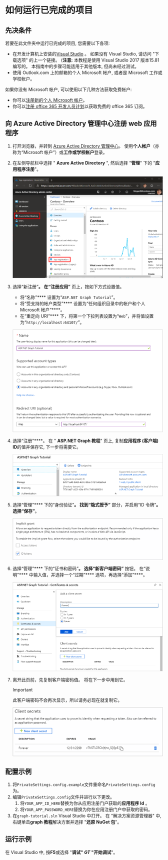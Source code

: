 # <a name="how-to-run-the-completed-project"></a>如何运行已完成的项目

## <a name="prerequisites"></a>先决条件

若要在此文件夹中运行已完成的项目, 您需要以下各项:

- 在开发计算机上安装的[Visual Studio](https://visualstudio.microsoft.com/vs/) 。 如果没有 Visual Studio, 请访问 "下载选项" 的上一个链接。 (**注意:** 本教程是使用 Visual Studio 2017 版本15.81 编写的。 本指南中的步骤可能适用于其他版本, 但尚未经过测试。
- 使用 Outlook.com 上的邮箱的个人 Microsoft 帐户, 或者是 Microsoft 工作或学校帐户。

如果你没有 Microsoft 帐户, 可以使用以下几种方法获取免费帐户:

- 你可以[注册新的个人 Microsoft 帐户](https://signup.live.com/signup?wa=wsignin1.0&rpsnv=12&ct=1454618383&rver=6.4.6456.0&wp=MBI_SSL_SHARED&wreply=https://mail.live.com/default.aspx&id=64855&cbcxt=mai&bk=1454618383&uiflavor=web&uaid=b213a65b4fdc484382b6622b3ecaa547&mkt=E-US&lc=1033&lic=1)。
- 你可以[注册 office 365 开发人员计划](https://developer.microsoft.com/office/dev-program)以获取免费的 office 365 订阅。

## <a name="register-a-web-application-with-the-azure-active-directory-admin-center"></a>向 Azure Active Directory 管理中心注册 web 应用程序

1. 打开浏览器，并转到 [Azure Active Directory 管理中心](https://aad.portal.azure.com)。 使用**个人帐户**（亦称为“Microsoft 帐户”）或**工作或学校帐户**登录。

1. 在左侧导航栏中选择 " **Azure Active Directory** ", 然后选择 "**管理**" 下的 "**应用程序注册**"。

    ![应用注册的屏幕截图 ](/tutorial/images/aad-portal-app-registrations.png)

1. 选择“新注册”****。 在“注册应用”**** 页上，按如下方式设置值。

    - 将“名称”**** 设置为“`ASP.NET Graph Tutorial`”。
    - 将“受支持的帐户类型”**** 设置为“任何组织目录中的帐户和个人 Microsoft 帐户”****。
    - 在“重定向 URI”**** 下，将第一个下拉列表设置为“`Web`”，并将值设置为“`http://localhost:64107/`”。

    !["注册应用程序" 页的屏幕截图](/tutorial/images/aad-register-an-app.png)

1. 选择“注册”****。 在 " **ASP.NET Graph 教程**" 页上, 复制**应用程序 (客户端) ID**的值并保存它, 下一步将需要它。

    ![新应用注册的应用程序 ID 的屏幕截图](/tutorial/images/aad-application-id.png)

1. 选择“管理”**** 下的“身份验证”****。 找到“隐式授予”**** 部分，并启用“ID 令牌”****。 选择“保存”****。

    ![隐式 grant 部分的屏幕截图](/tutorial/images/aad-implicit-grant.png)

1. 选择“管理”**** 下的“证书和密码”****。 选择“新客户端密码”**** 按钮。 在“说明”**** 中输入值，并选择一个“过期”**** 选项，再选择“添加”****。

    !["添加客户端密码" 对话框的屏幕截图](/tutorial/images/aad-new-client-secret.png)

1. 离开此页前，先复制客户端密码值。 将在下一步中用到它。

    > [!IMPORTANT]
    > 此客户端密码不会再次显示，所以请务必现在就复制它。

    ![新添加的客户端密码的屏幕截图](/tutorial/images/aad-copy-client-secret.png)

## <a name="configure-the-sample"></a>配置示例

1. 将`PrivateSettings.config.example`文件重命名`PrivateSettings.config`为。
1. 编辑`PrivateSettings.config`文件并进行以下更改。
    1. 将`YOUR_APP_ID_HERE`替换为你从应用注册门户获取的**应用程序 Id** 。
    1. 将`YOUR_APP_PASSWORD_HERE`替换为你在应用注册门户中获取的密码。
1. 在`graph-tutorial.sln` Visual Studio 中打开。 在 "解决方案资源管理器" 中, 右键单击**graph 教程**解决方案并选择 "**还原 NuGet 包**"。

## <a name="run-the-sample"></a>运行示例

在 Visual Studio 中, 按**F5**或选择 "**调试" _GT_ "开始调试**"。